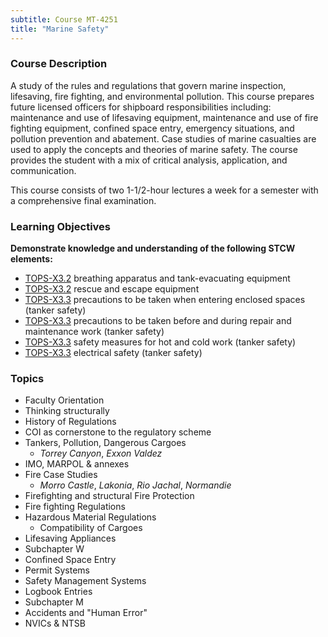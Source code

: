 ```yaml
---
subtitle: Course MT-4251
title: "Marine Safety"
---
```


### Course Description

A study of the rules and regulations that govern marine inspection, lifesaving, fire fighting, and environmental pollution. This course prepares future licensed officers for shipboard responsibilities including: maintenance and use of lifesaving equipment, maintenance and use of fire fighting equipment, confined space entry, emergency situations, and pollution prevention and abatement. Case studies of marine casualties are used to apply the concepts and theories of marine safety. The course provides the student with a mix of critical analysis, application, and communication.

This course consists of two 1-1/2-hour lectures a week for a semester with a comprehensive final examination.


### Learning Objectives

**Demonstrate knowledge and understanding of the following STCW elements:**

* [TOPS-X3.2](5111#TOPS-X3\.2) breathing apparatus and tank-evacuating equipment
* [TOPS-X3.2](5111#TOPS-X3\.2) rescue and escape equipment
* [TOPS-X3.3](5111#TOPS-X3\.3) precautions to be taken when entering enclosed spaces (tanker safety)
* [TOPS-X3.3](5111#TOPS-X3\.3) precautions to be taken before and during repair and maintenance work (tanker safety)
* [TOPS-X3.3](5111#TOPS-X3\.3) safety measures for hot and cold work (tanker safety)
* [TOPS-X3.3](5111#TOPS-X3\.3) electrical safety (tanker safety)


### Topics

* Faculty Orientation
* Thinking structurally
* History of Regulations
* COI as cornerstone to the regulatory scheme
* Tankers, Pollution, Dangerous Cargoes
	* *Torrey Canyon*, *Exxon Valdez*
* IMO, MARPOL & annexes
* Fire Case Studies
	*  *Morro Castle*, *Lakonia*, *Rio Jachal*, *Normandie*
* Firefighting and structural Fire Protection
* Fire fighting Regulations
* Hazardous Material Regulations
	* Compatibility of Cargoes
* Lifesaving Appliances
* Subchapter W
* Confined Space Entry
* Permit Systems
* Safety Management Systems
* Logbook Entries
* Subchapter M
* Accidents and "Human Error"
* NVICs & NTSB




